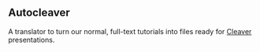 ## Autocleaver

A translator to turn our normal, full-text tutorials into files ready for [Cleaver](https://github.com/jdan/cleaver) presentations.

